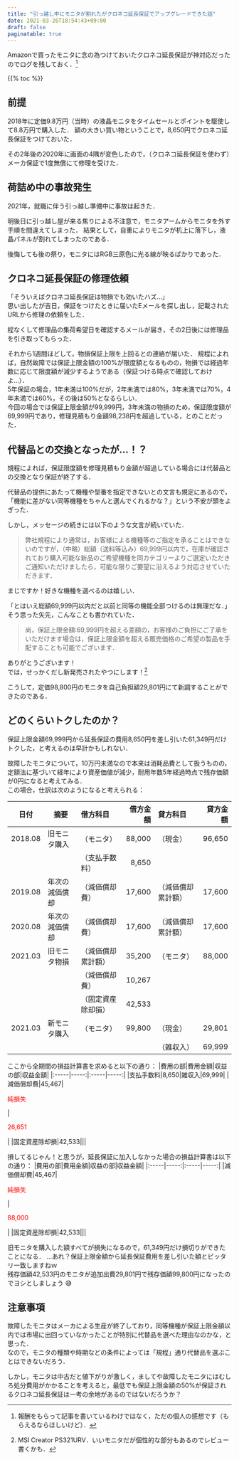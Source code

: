 ```yaml
---
title: "引っ越し中にモニタが割れたがクロネコ延長保証でアップグレードできた話"
date: 2021-03-26T18:54:43+09:00
draft: false
paginatable: true
---
```


Amazonで買ったモニタに念の為つけておいたクロネコ延長保証が神対応だったのでログを残しておく．[^1]

<!--more-->

{{% toc %}}

## 前提

2018年に定価9.8万円（当時）の液晶モニタをタイムセールとポイントを駆使して8.8万円で購入した．
額の大きい買い物ということで，8,650円でクロネコ延長保証をつけておいた．

その2年後の2020年に画面の4隅が変色したので，（クロネコ延長保証を使わず）メーカ保証で1度無償にて修理を受けた．

## 荷詰め中の事故発生

2021年，就職に伴う引っ越し準備中に事故は起きた．

明後日に引っ越し屋が来る焦りによる不注意で，モニタアームからモニタを外す手順を間違えてしまった．
結果として，自重によりモニタが机上に落下し，液晶パネルが割れてしまったのである．

後悔しても後の祭り，モニタにはRGB三原色に光る線が映るばかりであった．

## クロネコ延長保証の修理依頼

「そういえばクロネコ延長保証は物損でも効いたハズ…」  
思い出したが吉日，保証をつけたときに届いたEメールを探し出し，記載されたURLから修理の依頼をした．

程なくして修理品の集荷希望日を確認するメールが届き，その2日後には修理品を引き取ってもらった．

それから1週間ほどして，物損保証上限を上回るとの連絡が届いた．
規程によれば，自然故障では保証上限金額の100%が限度額となるものの，物損では経過年数に応じて限度額が減少するようである（保証つける時点で確認しておけよ…）．  
5年保証の場合，1年未満は100%だが，2年未満では80%，3年未満では70%，4年未満では60%，その後は50%となるらしい．  
今回の場合では保証上限金額が99,999円，3年未満の物損のため，保証限度額が69,999円であり，修理見積もり金額98,238円を超過している，とのことだった．

## 代替品との交換となったが…！？

規程によれば，保証限度額を修理見積もり金額が超過している場合には代替品との交換となり保証が終了する．

代替品の提供にあたって機種や型番を指定できないとの文言も規定にあるので，「機能に差がない同等機種をちゃんと選んでくれるかな？」という不安が頭をよぎった．

しかし，メッセージの続きには以下のような文言が続いていた．  
> 弊社規程により通常は，お客様による機種等のご指定を承ることはできないのですが，（中略）総額（送料等込み）69,999円以内で，在庫が確認されており購入可能な新品のご希望機種を同カテゴリーよりご選定いただきご通知いただけましたら，可能な限りご要望に沿えるよう対応させていただきます．

まじですか！好きな機種を選べるのは嬉しい．

「とはいえ総額69,999円以内だと以前と同等の機能全部つけるのは無理だな．」  
そう思った矢先，こんなことも書かれていた．  
> 尚，保証上限金額:69,999円を超える差額の，お客様のご負担にご了承をいただけます場合は，保証上限金額を超える販売価格のご希望の製品を手配することも可能でございます．

ありがとうございます！  
では，せっかくだし新発売されたやつにします！[^2]

こうして，定価98,800円のモニタを自己負担額29,801円にて新調することができたのである．

## どのくらいトクしたのか？

保証上限金額69,999円から延長保証の費用8,650円を差し引いた61,349円だけトクした，と考えるのは早計かもしれない．

故障したモニタについて，10万円未満なので本来は消耗品費として扱うものの，定額法に基づいて経年により資産価値が減少，耐用年数5年経過時点で残存価額が0円になると考えてみる．  
この場合，仕訳は次のようになると考えられる：

|日付|摘要|借方科目|借方金額|貸方科目|貸方金額|
|-------|-----|:--|--:|:--|--:|
|2018.08|旧モニタ購入|（モニタ）|88,000|（現金）|96,650|
|       |         |（支払手数料）|8,650|    |      |
|2019.08|年次の減価償却|（減価償却費）|17,600|（減価償却累計額）|17,600|
|2020.08|年次の減価償却|（減価償却費）|17,600|（減価償却累計額）|17,600|
|2021.03|旧モニタ物損|（減価償却累計額）|35,200|（モニタ）|88,000|
|       |         |（減価償却費）|10,267|          |      |
|       |         |（固定資産除却損）|42,533|       |      |
|2021.03|新モニタ購入|（モニタ）|99,800|（現金）|29,801|
|       |         |       |      |（雑収入）|69,999

ここから全期間の損益計算書を求めると以下の通り：
|費用の部|費用金額|収益の部|収益金額|
|:-----|-----:|:-----|-----:|
|支払手数料|8,650|雑収入|69,999|
|減価償却費|45,467|<p style="color:red">純損失</p>|<p style="color:red">26,651</p>|
|固定資産除却損|42,533|||

損してるじゃん！と思うが，延長保証に加入しなかった場合の損益計算書は以下の通り：
|費用の部|費用金額|収益の部|収益金額|
|:-----|-----:|:-----|-----:|
|減価償却費|45,467|<p style="color:red">純損失</p>|<p style="color:red">88,000</p>|
|固定資産除却損|42,533|||

旧モニタを購入した額すべてが損失になるので，61,349円だけ損切りができたことになる．
…あれ？保証上限金額から延長保証費用を差し引いた額とピッタリ一致しますねｗ  
残存価額42,533円のモニタが追加出費29,801円で残存価額99,800円になったのでヨシとしましょう :sweat_smile:

## 注意事項

故障したモニタはメーカによる生産が終了しており，同等機種が保証上限金額以内では市場に出回っていなかったことが特別に代替品を選べた理由なのかな，と思った．  
なので，モニタの種類や時期などの条件によっては「規程」通り代替品を選ぶことはできないだろう．

しかし，モニタは中古だと値下がりが激しく，ましてや故障したモニタにはむしろ処分費用がかかることを考えると，最低でも保証上限金額の50%が保証されるクロネコ延長保証は一考の余地があるのではないだろうか？

[^1]:報酬をもらって記事を書いているわけではなく，ただの個人の感想です（もらえるならほしいけど）．
[^2]:MSI Creator PS321URV．いいモニタだが個性的な部分もあるのでレビュー書くかも．
